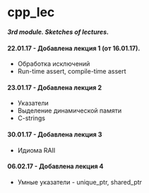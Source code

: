 # cpp_lec
***3rd module. Sketches of lectures.***

#### 22.01.17 - Добавлена лекция 1 (от 16.01.17).
* Обработка исключений
* Run-time assert, compile-time assert

#### 23.01.17 - Добавлена лекция 2
* Указатели
* Выделение динамической памяти
* C-strings

#### 30.01.17 - Добавлена лекция 3
* Идиома RAII

#### 06.02.17 - Добавлена лекция 4
* Умные указатели - unique_ptr, shared_ptr
